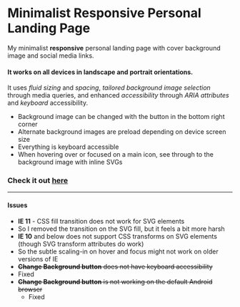 # Minimalist Responsive Personal Landing Page

My minimalist **responsive** personal landing page with cover background image and social media links.

#### It works on all devices in landscape and portrait orientations.
It uses _fluid sizing_ and _spacing_, _tailored background image selection_ through media queries, and enhanced _accessibility_ through _ARIA attributes_ and _keyboard_ accessibility.

* Background image can be changed with the button in the bottom right corner
* Alternate background images are preload depending on device screen size
* Everything is keyboard accessible
* When hovering over or focused on a main icon, see through to the background image with inline SVGs



### Check it out **[here](http://jorypestorious.com)**

---

#### Issues
* **IE 11** - CSS fill transition does not work for SVG elements
 * So I removed the transition on the SVG fill, but it feels a bit more harsh
* **IE 10** and below does not support CSS transforms on SVG elements (though SVG transform attributes do work)
 * So the subtle scaling-in on hover and focus might not work on older versions of IE
* ~~**Change Background button** does not have keyboard accessibility~~
 * Fixed
* ~~**Change Background button** is not working on the default Android browser~~
  * Fixed
